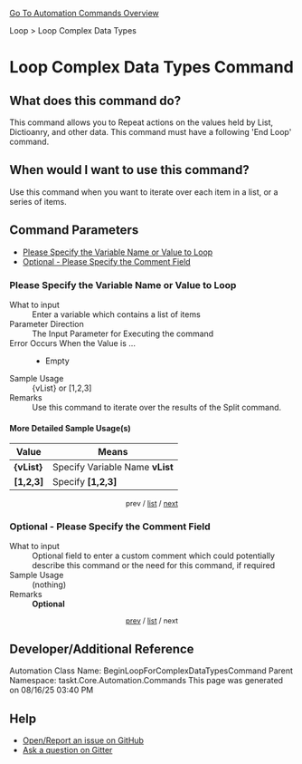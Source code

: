 <!--TITLE: Loop Complex Data Types Command -->
<!-- SUBTITLE: a command in the Loop group. -->
[Go To Automation Commands Overview](/automation-commands.md)


Loop &gt; Loop Complex Data Types


# Loop Complex Data Types Command


## What does this command do?
This command allows you to Repeat actions on the values held by List, Dictioanry, and other data. This command must have a following 'End Loop' command.


## When would I want to use this command?
Use this command when you want to iterate over each item in a list, or a series of items.


<a id="param_list"></a>
## Command Parameters
- [Please Specify the Variable Name or Value to Loop](#param_0)
- [Optional - Please Specify the Comment Field](#param_1)


<a id="param_0"></a>
### Please Specify the Variable Name or Value to Loop


<dl>
<dt>What to input</dt><dd>Enter a variable which contains a list of items</dd>
<dt>Parameter Direction</dt><dd>The Input Parameter for Executing the command</dd>
<dt>Error Occurs When the Value is ...</dt><dd><ul>
<li>Empty</li>
</ul></dd>
<dt>Sample Usage</dt><dd>{vList} or [1,2,3]</dd>
<dt>Remarks</dt><dd>Use this command to iterate over the results of the Split command.</dd>
</dl>




#### More Detailed Sample Usage(s)
| Value | Means |
|---|---|
| <strong>{vList}</strong> | Specify Variable Name **vList** |
| <strong>[1,2,3]</strong> | Specify **[1,2,3]** |


<div style="font-size: 90%; text-align: center">


prev / [list](#param_list) / [next](#param_1)


</div>


<a id="param_1"></a>
### Optional - Please Specify the Comment Field


<dl>
<dt>What to input</dt><dd>Optional field to enter a custom comment which could potentially describe this command or the need for this command, if required</dd>
<dt>Sample Usage</dt><dd>(nothing)</dd>
<dt>Remarks</dt><dd><strong>Optional</strong><br></dd>
</dl>




<div style="font-size: 90%; text-align: center">


[prev](#param_1) / [list](#param_list) / next


</div>


## Developer/Additional Reference
Automation Class Name: BeginLoopForComplexDataTypesCommand
Parent Namespace: taskt.Core.Automation.Commands
This page was generated on 08/16/25 03:40 PM


## Help
- [Open/Report an issue on GitHub](https://github.com/rcktrncn/taskt/issues/new)
- [Ask a question on Gitter](https://gitter.im/taskt-rpa/Lobby)
